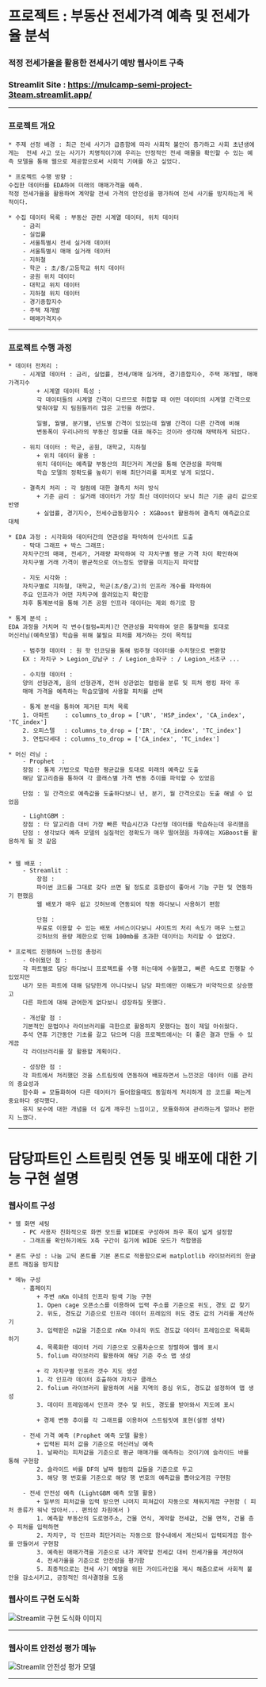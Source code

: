 # 프로젝트 : 부동산 전세가격 예측 및 전세가율 분석
### 적정 전세가율을 활용한 전세사기 예방 웹사이트 구축

### Streamlit Site : https://mulcamp-semi-project-3team.streamlit.app/
- - -
### 프로젝트 개요
    * 주제 선정 배경 : 최근 전세 사기가 급증함에 따라 사회적 불안이 증가하고 사회 초년생에게는  전세 사고 또는 사기가 치명적이기에 우리는 안정적인 전세 매물을 확인할 수 있는 예측 모델을 통해 웹으로 제공함으로써 사회적 기여를 하고 싶었다.

    * 프로젝트 수행 방향 : 
    수집한 데이터를 EDA하여 미래의 매매가격을 예측.
    적정 전세가율을 활용하여 계약할 전세 가격의 안전성을 평가하여 전세 사기를 방지하는게 목적이다.

    * 수집 데이터 목록 : 부동산 관련 시계열 데이터, 위치 데이터
        - 금리
        - 실업률
        - 서울특별시 전세 실거래 데이터
        - 서울특별시 매매 실거래 데이터
        - 지하철
        - 학군 : 초/중/고등학교 위치 데이터
        - 공원 위치 데이터
        - 대학교 위치 데이터
        - 지하철 위치 데이터
        - 경기종합지수
        - 주택 재개발
        - 매매가격지수

- - -
### 프로젝트 수행 과정
    * 데이터 전처리 :
        - 시계열 데이터 : 금리, 실업률, 전세/매매 실거래, 경기종합지수, 주택 재개발, 매매가격지수
            + 시계열 데이터 특성 :
            각 데이터들의 시계열 간격이 다르므로 취합할 때 어떤 데이터의 시계열 간격으로
            맞춰야할 지 팀원들끼리 많은 고민을 하였다.

            일별, 월별, 분기별, 년도별 간격이 있었는데 월별 간격이 다른 간격에 비해
            변동폭이 우리나라의 부동산 정보를 대표 해주는 것이라 생각해 채택하게 되었다.

        - 위치 데이터 : 학군, 공원, 대학교, 지하철
            + 위치 데이터 활용 :
            위치 데이터는 예측할 부동산의 최단거리 계산을 통해 연관성을 파악해
            학습 모델의 정확도를 높히기 위해 최단거리를 피처로 넣게 되었다.
        
        - 결측치 처리 : 각 컬럼에 대한 결측치 처리 방식
            + 기준 금리 : 실거래 데이터가 가장 최신 데이터이다 보니 최근 기준 금리 값으로 반영
            + 실업률, 경기지수, 전세수급동향지수 : XGBoost 활용하여 결측치 예측값으로 대체

    * EDA 과정 : 시각화와 데이터간의 연관성을 파악하여 인사이트 도출
        - 막대 그래프 + 박스 그래프:
        자치구간의 매매, 전세가, 거래량 파악하여 각 자치구별 평균 가격 차이 확인하여
        자치구별 거래 가격이 평균적으로 어느정도 영향을 미치는지 파악함

        - 지도 시각화 :
        자치구별로 지하철, 대학교, 학군(초/중/고)의 인프라 개수를 파악하여
        주요 인프라가 어떤 자치구에 쏠려있는지 확인함
        차후 통계분석을 통해 기존 공원 인프라 데이터는 제외 하기로 함

    * 통계 분석 : 
    EDA 과정을 거치며 각 변수(컬럼=피처)간 연관성을 파악하여 얻은 통찰력을 토대로
    머신러닝(예측모델) 학습을 위해 불필요 피처를 제거하는 것이 목적임

        - 범주형 데이터 : 원 핫 인코딩을 통해 범주형 데이터를 수치형으로 변환함
        EX : 자치구 > Legion_강남구 : / Legion_송파구 : / Legion_서초구 ...

        - 수치형 데이터 : 
        양의 선형관계, 음의 선형관계, 전혀 상관없는 컬럼을 분류 및 피처 랭킹 파악 후
        매매 가격을 예측하는 학습모델에 사용할 피처를 선택

        - 통계 분석을 통하여 제거된 피처 목록
        1. 아파트　　 : columns_to_drop = ['UR', 'HSP_index', 'CA_index', 'TC_index']
        2. 오피스텔　 : columns_to_drop = ['IR', 'CA_index', 'TC_index']
        3. 연립다세대 : columns_to_drop = ['CA_index', 'TC_index']

    * 머신 러닝 :
        - Prophet  :
        장점 : 통계 기법으로 학습한 평균값을 토대로 미래의 예측값 도출
        해당 알고리즘을 통하여 각 클래스별 가격 변동 추이를 파악할 수 있었음

        단점 : 일 간격으로 예측값을 도출하다보니 년, 분기, 월 간격으로는 도출 해낼 수 없었음

        - LightGBM :
        장점 : 타 알고리즘 대비 가장 빠른 학습시간과 다선형 데이터를 학습하는데 유리했음
        단점 : 생각보다 예측 모델의 실질적인 정확도가 매우 떨어졌음 차후에는 XGBoost를 활용하게 될 것 같음


    * 웹 배포 :
        - Streamlit :
            장점 : 
            파이썬 코드를 그대로 갖다 쓰면 될 정도로 호환성이 좋아서 기능 구현 및 연동하기 편했음
            웹 배포가 매우 쉽고 깃허브에 연동되어 작동 하다보니 사용하기 편함

            단점 :
            무료로 이용할 수 있는 배포 서비스이다보니 사이트의 처리 속도가 매우 느렸고
            깃허브의 용량 제한으로 인해 100mb를 초과한 데이터는 처리할 수 없었다.

    * 프로젝트 진행하며 느낀점 총정리
        - 아쉬웠던 점 :
        각 파트별로 담당 하다보니 프로젝트를 수행 하는데에 수월했고, 빠른 속도로 진행할 수 있었지만
        내가 모든 파트에 대해 담당한게 아니다보니 담당 파트에만 이해도가 비약적으로 상승했고
        다른 파트에 대해 관여한게 없다보니 성장하질 못했다.

        - 개선할 점 :
        기본적인 문법이나 라이브러리를 극한으로 활용하지 못했다는 점이 제일 아쉬웠다.
        추석 연휴 기간동안 기초를 갈고 닦으며 다음 프로젝트에서는 더 좋은 결과 만들 수 있게끔
        각 라이브러리를 잘 활용할 계획이다.

        - 성장한 점 :
        각 파트에서 처리했던 것을 스트림릿에 연동하여 배포하면서 느낀것은 데이터 이름 관리의 중요성과
        함수화 = 모듈화하여 다른 데이터가 들어왔을때도 동일하게 처리하게 끔 코드를 짜는게 중요하다 생각했다.
        유지 보수에 대한 개념을 더 깊게 깨우친 느낌이고, 모듈화하여 관리하는게 얼마나 편한지 느꼈다.

- - -
# 담당파트인 스트림릿 연동 및 배포에 대한 기능 구현 설명

### 웹사이트 구성
    * 웹 화면 세팅
        - PC 사용자 친화적으로 화면 모드를 WIDE로 구성하여 좌우 폭이 넓게 설정함
        - 그래프를 확인하기에도 X축 구간이 길기에 WIDE 모드가 적합했음
    
    * 폰트 구성 : 나눔 고딕 폰트를 기본 폰트로 적용함으로써 matplotlib 라이브러리의 한글 폰트 깨짐을 방지함
    
    * 메뉴 구성
        - 홈페이지
            + 주변 nKm 이내의 인프라 탐색 기능 구현
            1. Open cage 오픈소스를 이용하여 입력 주소를 기준으로 위도, 경도 값 찾기
            2. 위도, 경도값 기준으로 인프라 데이터 프레임의 위도 경도 값의 거리를 계산하기
            3. 입력받은 n값을 기준으로 nKm 이내의 위도 경도값 데이터 프레임으로 목록화 하기
            4. 목록화한 데이터 거리 기준으로 오름차순으로 정렬하여 웹에 표시
            5. folium 라이브러리 활용하여 해당 기준 주소 맵 생성

            + 각 자치구별 인프라 갯수 지도 생성
            1. 각 인프라 데이터 호출하여 자치구 클래스
            2. folium 라이브러리 활용하여 서울 지역의 중심 위도, 경도값 설정하여 맵 생성
            3. 데이터 프레임에서 인프라 갯수 및 위도, 경도를 받아와서 지도에 표시

            + 경제 변동 추이를 각 그래프를 이용하여 스트림릿에 표현(설명 생략)

        - 전세 가격 예측 (Prophet 예측 모델 활용)
            + 입력된 피처 값을 기준으로 머신러닝 예측
            1. 날짜라는 피처값을 기준으로 평균 매매가를 예측하는 것이기에 슬라이드 바를 통해 구현함
            2. 슬라이드 바를 DF의 날짜 컬럼의 값들을 기준으로 두고
            3. 해당 행 번호를 기준으로 해당 행 번호의 예측값을 뽑아오게끔 구현함

        - 전세 안전성 예측 (LightGBM 예측 모델 활용)
            + 일부의 피처값을 입력 받으면 나머지 피쳐값이 자동으로 채워지게끔 구현함 ( 피처 종류가 워낙 많아서... 편의성 차원에서 )
            1. 예측할 부동산의 도로명주소, 건물 연식, 계약할 전세값, 건물 면적, 건물 층수 피처를 입력하면
            2. 자치구, 각 인프라 최단거리는 자동으로 함수내에서 계산되서 입력되게끔 함수를 만들어서 구현함
            3. 예측된 매매가격을 기준으로 내가 계약할 전세값 대비 전세가율을 계산하여
            4. 전세가율을 기준으로 안전성을 평가함
            5. 최종적으로는 전세 사기 예방을 위한 가이드라인을 제시 해줌으로써 사회적 불안을 감소시키고, 긍정적인 의사결정을 도움

### 웹사이트 구현 도식화
![Streamlit 구현 도식화 이미지](./image/Streamlit_Flow_Chart.png)
- - -

### 웹사이트 안전성 평가 메뉴
![Streamlit 안전성 평가 모델](./image/Streamlit_Model.png)
- - -

    